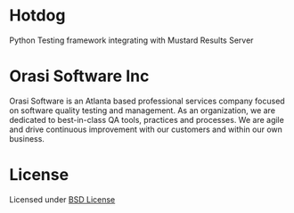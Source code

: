 # Hotdog
Python Testing framework integrating with Mustard Results Server

# Orasi Software Inc
Orasi Software is an Atlanta based professional services company focused on software quality testing and management.  As an organization, we are dedicated to best-in-class QA tools, practices and processes. We are agile and drive continuous improvement with our customers and within our own business.

# License
Licensed under [BSD License](/License.txt)
